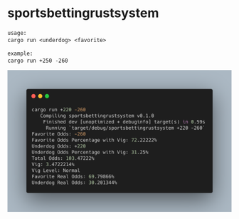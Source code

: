 # sportsbettingrustsystem

```
usage:
cargo run <underdog> <favorite>
```

```
example:
cargo run +250 -260
```
![Result Example](carbon.png)